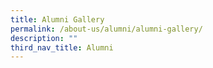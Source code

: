 ```yaml
---
title: Alumni Gallery
permalink: /about-us/alumni/alumni-gallery/
description: ""
third_nav_title: Alumni
---
```

